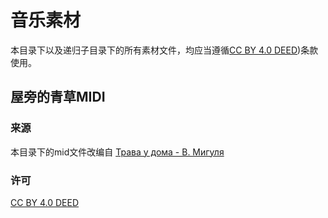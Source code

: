 # 音乐素材

本目录下以及递归子目录下的所有素材文件，均应当遵循[CC BY 4.0 DEED](https://creativecommons.org/licenses/by/4.0/))条款使用。

## 屋旁的青草MIDI

### 来源
本目录下的mid文件改编自
[Трава у дома - В. Мигуля](https://musescore.com/user/36962362/scores/8955290?share=copy_link)


### 许可
[CC BY 4.0 DEED](https://creativecommons.org/licenses/by/4.0/)